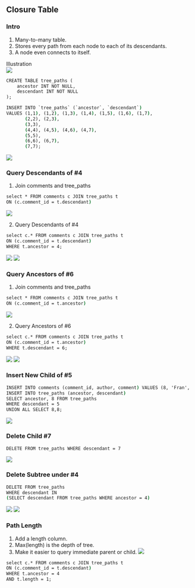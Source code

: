 ## Closure Table
### Intro
1. Many-to-many table. 
2. Stores every path from each node to each of its descendants.
3. A node even connects to itself. 

Illustration  
![](https://i.imgur.com/t85xZ8z.png)

```cmd
CREATE TABLE tree_paths (
	ancestor INT NOT NULL,
	descendant INT NOT NULL
);

INSERT INTO `tree_paths` (`ancestor`, `descendant`)
VALUES (1,1), (1,2), (1,3), (1,4), (1,5), (1,6), (1,7),
       (2,2), (2,3),
	   (3,3),
	   (4,4), (4,5), (4,6), (4,7),
	   (5,5),
	   (6,6), (6,7),
	   (7,7);
```

![](https://i.imgur.com/Ebrp5C7.png)  

### Query Descendants of #4
1. Join comments and tree_paths  
```cmd
select * FROM comments c JOIN tree_paths t 
ON (c.comment_id = t.descendant)
```

![](https://i.imgur.com/C0mTraO.png)

2. Query Descendants of #4  
```cmd
select c.* FROM comments c JOIN tree_paths t 
ON (c.comment_id = t.descendant)
WHERE t.ancestor = 4;
```
![](https://i.imgur.com/8i1oy6I.png)
![](https://i.imgur.com/7xBYXpV.png)

### Query Ancestors of #6
1. Join comments and tree_paths  
```cmd
select * FROM comments c JOIN tree_paths t 
ON (c.comment_id = t.ancestor)
```

![](https://i.imgur.com/bxKufGD.png)

2. Query Ancestors of #6  
```cmd
select c.* FROM comments c JOIN tree_paths t 
ON (c.comment_id = t.ancestor)
WHERE t.descendant = 6;
```
![](https://i.imgur.com/5jg9LID.png)
![](https://i.imgur.com/1qoFqqH.png)

### Insert New Child of #5
```cmd
INSERT INTO comments (comment_id, author, comment) VALUES (8, 'Fran', 'I agree!');
INSERT INTO tree_paths (ancestor, descendant) 
SELECT ancestor, 8 FROM tree_paths 
WHERE descendant = 5 
UNION ALL SELECT 8,8;
```
![](https://i.imgur.com/6xgCOqH.png)

### Delete Child #7
```cmd
DELETE FROM tree_paths WHERE descendant = 7
```
![](https://i.imgur.com/hegxzAz.png)

### Delete Subtree under #4
```cmd
DELETE FROM tree_paths 
WHERE descendant IN 
(SELECT descendant FROM tree_paths WHERE ancestor = 4)
```
![](https://i.imgur.com/xJdhBeX.png)
![](https://i.imgur.com/Mdr70Hb.png)

### Path Length
1. Add a length column.
2. Max(length) is the depth of tree.
3. Make it easier to query immediate parent or child.
![](https://i.imgur.com/hCVmaM8.png)
```cmd
select c.* FROM comments c JOIN tree_paths t 
ON (c.comment_id = t.descendant)
WHERE t.ancestor = 4
AND t.length = 1;
```